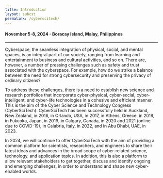 ```yaml
---
title: Introduction
layout: subcst
permalink: /cyberscitech/
---
```


<div class="row">
<div class="col-md-10 mb-5">

<h4>November 5-8, 2024 - Boracay Island, Malay, Philippines</h4>
<hr/>

<p>
Cyberspace, the seamless integration of physical, social, and mental spaces, is an integral part of our society, ranging from learning and entertainment to business and cultural activities, and so on. There are, however, a number of pressing challenges such as safety and trust associated with the cyberspace. For example, how do we strike a balance between the need for strong cybersecurity and preserving the privacy of ordinary citizens?
</p>

<p>To address these challenges, there is a need to establish new science and research portfolios that incorporate cyber-physical, cyber-social, cyber-intelligent, and cyber-life technologies in a cohesive and efficient manner. This is the aim of the Cyber Science and Technology Congress (CyberSciTech). CyberSciTech has been successfully held in Auckland, New Zealand, in 2016, in Orlando, USA, in 2017, in Athens, Greece, in 2018, in Fukuoka, Japan, in 2019, in Calgary, Canada, in 2020 and 2021 (online due to COVID-19), in Calabria, Italy, in 2022, and in Abu Dhabi, UAE, in 2023.</p>

<p>In 2024, we will continue to offer CyberSciTech with the aim of providing a common platform for scientists, researchers, and engineers to share their latest ideas and advances in the broad scope of cyber-related science, technology, and application topics. In addition, this is also a platform to allow relevant stakeholders to get together, discuss and identify ongoing and emerging challenges, in order to understand and shape new cyber-enabled worlds.</p>
<br/>
</div>
</div>
